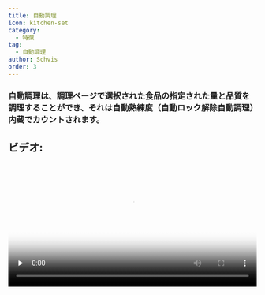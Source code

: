 ```yaml
---
title: 自動調理
icon: kitchen-set
category:
  - 特徴
tag:
  - 自動調理
author: Schvis
order: 3
---
```


### 自動調理は、調理ページで選択された食品の指定された量と品質を調理することができ、それは自動熟練度（自動ロック解除自動調理）内蔵でカウントされます。

## ビデオ:

<video controls preload="none" width="100%" poster="https://nextcloud.atruicardona.xyz/s/s7cSiMAtmdLZAqx/preview"><source src="https://nextcloud.atruicardona.xyz/s/s7cSiMAtmdLZAqx/download" type="video/mp4"></video>
